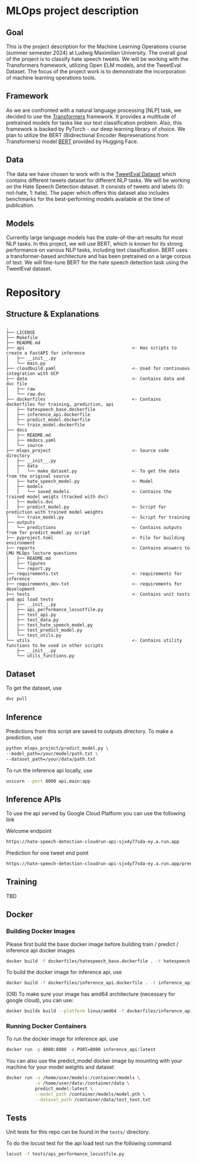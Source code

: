 # MLOps project description

## Goal
This is the project description for the Machine Learning Operations course (summer semester 2024) at Ludwig Maximilian University. The overall goal of the project is to classify hate speech tweets. We will be working with the Transformers framework, utilizing Open ELM models, and the TweetEval Dataset. The focus of the project work is to demonstrate the incorporation of machine learning operations tools.

## Framework
As we are confronted with a natural language processing [NLP] task, we decided to use the [Transformers](https://github.com/huggingface/transformers) framework. It provides a multitude of pretrained models for tasks like our text classification problem. Also, this framework is backed by PyTorch - our deep learning library of choice.
We plan to utilize the BERT (Bidirectional Encoder Represenations from Transformers) model [BERT](https://huggingface.co/docs/transformers/model_doc/bert) provided by Hugging Face.

## Data
The data we have chosen to work with is the [TweetEval Dataset](https://arxiv.org/pdf/2010.12421) which contains different tweets dataset for different NLP tasks. We will be working on the Hate Speech Detection dataset. It consists of tweets and labels (0: not-hate, 1: hate). The paper which offers this dataset also includes benchmarks for the best-performing models available at the time of publication.

## Models
Currently large language models has the state-of-the-art results for most NLP tasks. In this project, we will use BERT, which is known for its strong performance on various NLP tasks, including text classification. BERT uses a transformer-based architecture and has been pretrained on a large corpus of text. We will fine-tune BERT for the hate speech detection task using the TweetEval dataset.

# Repository

## Structure & Explanations
```
.
├── LICENSE
├── Makefile
├── README.md
├── api                                         <- Has scripts to create a FastAPI for inference
│   ├── __init__.py
│   └── main.py
├── cloudbuild.yaml                             <- Used for continuous integration with GCP
├── data                                        <- Contains data and dvc file
│   ├── raw
│   └── raw.dvc
├── dockerfiles                                 <- Contains dockerfiles for training, prediction, api
│   ├── hatespeech_base.dockerfile
│   ├── inference_api.dockerfile
│   ├── predict_model.dockerfile
│   └── train_model.dockerfile
├── docs
│   ├── README.md
│   ├── mkdocs.yaml
│   └── source
├── mlops_project                               <- Source code directory
│   ├── __init__.py
│   ├── data
│   │   └── make_dataset.py                     <- To get the data from the original source
│   ├── hate_speech_model.py                    <- Model
│   ├── models
│   │   └── saved_models                        <- Contains the trained model weigts (tracked with dvc)
│   ├── models.dvc
│   ├── predict_model.py                        <- Script for prediction with trained model weights
│   └── train_model.py                          <- Script for training
├── outputs
│   └── predictions                             <- Contains outputs from for predict_model.py script
├── pyproject.toml                              <- File for building environment
├── reports                                     <- Contains answers to LMU MLOps lecture questions
│   ├── README.md
│   ├── figures
│   └── report.py
├── requirements.txt                            <- requirements for inference
├── requirements_dev.txt                        <- requirements for development
├── tests                                       <- Contains unit tests and api load tests
│   ├── __init__.py
│   ├── api_performance_locustfile.py
│   ├── test_api.py
│   ├── test_data.py
│   ├── test_hate_speech_model.py
│   ├── test_predict_model.py
│   └── test_utils.py
└── utils                                       <- Contains utility functions to be used in other scripts
    ├── __init__.py
    └── utils_functions.py
```

## Dataset
To get the dataset, use
```bash
dvc pull
```

## Inference
Predictions from this script are saved to outputs directory. To make a prediction, use
```bash
python mlops_project/predict_model.py \
--model_path=/your/model/path.txt \
--dataset_path=/your/data/path.txt
```

To run the inference api locally, use
```bash
uvicorn --port 8000 api.main:app
```

## Inference APIs
To use the api served by Google Cloud Platform you can use the following link

Welcome endpoint
```bash
https://hate-speech-detection-cloudrun-api-sjx4y77sda-ey.a.run.app
```

Prediction for one tweet end point
```bash
https://hate-speech-detection-cloudrun-api-sjx4y77sda-ey.a.run.app/predict_labels_one_tweet?tweet=this is my twwetttt
```

## Training
TBD

## Docker

### Building Docker Images

Please first build the base docker image before building train / predict / inference api docker images
```bash
docker build -f dockerfiles/hatespeech_base.dockerfile . -t hatespeech-base:latest
```

To build the docker image for inference api, use
```bash
docker build -f dockerfiles/inference_api.dockerfile . -t inference_api:latest
```

(OR) To make sure your image has amd64 architecture (necessary for google cloud), you can use:
```bash
docker buildx build --platform linux/amd64 -f dockerfiles/inference_api.dockerfile . -t inference_api:latest
```

### Running Docker Containers

To run the docker image for inference api, use
```bash
docker run -p 8080:8080 -e PORT=8080 inference_api:latest
```

You can also use the predict_model docker image by mounting with your machine for your model weights and dataset
```bash
docker run -v /home/user/models:/container/models \
           -v /home/user/data:/container/data \
           predict_model:latest \
           --model_path /container/models/model.pth \
           --dataset_path /container/data/test_text.txt
```

## Tests

Unit tests for this repo can be found in the ``tests/`` directory.

To do the locust test for the api load test run the following command
```bash
locust -f tests/api_performance_locustfile.py
```
